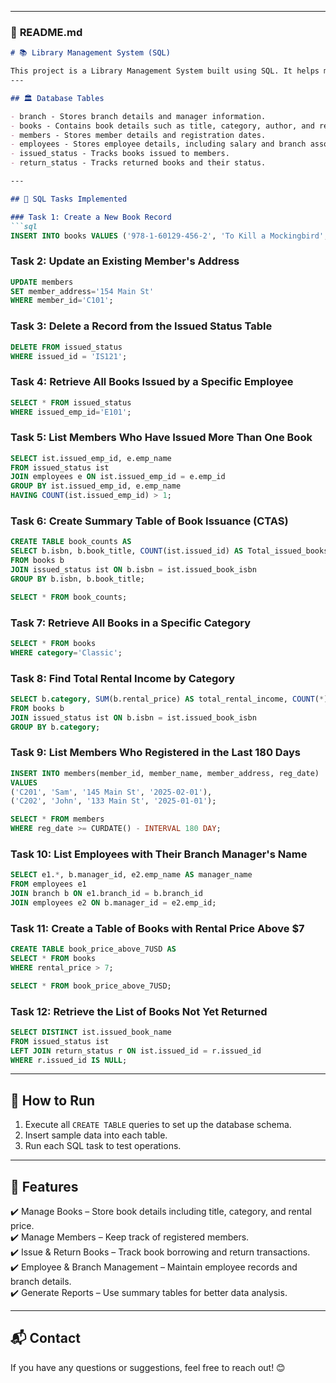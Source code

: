 

---

### 📜 **README.md**  
```md
# 📚 Library Management System (SQL)

This project is a Library Management System built using SQL. It helps manage books, members, employees, and transactions in a library. The database includes tables for book records, member details, issuance and return statuses, and employee management.
---

## 🏛️ Database Tables

- branch - Stores branch details and manager information.  
- books - Contains book details such as title, category, author, and rental status.  
- members - Stores member details and registration dates.  
- employees - Stores employee details, including salary and branch association.  
- issued_status - Tracks books issued to members.  
- return_status - Tracks returned books and their status.  

---

## 📝 SQL Tasks Implemented

### Task 1: Create a New Book Record
```sql
INSERT INTO books VALUES ('978-1-60129-456-2', 'To Kill a Mockingbird', 'Classic', 6.00, 'yes', 'Harper Lee', 'J.B. Lippincott & Co.');
```

### Task 2: Update an Existing Member's Address
```sql
UPDATE members
SET member_address='154 Main St'
WHERE member_id='C101';
```

### Task 3: Delete a Record from the Issued Status Table
```sql
DELETE FROM issued_status
WHERE issued_id = 'IS121';
```

### Task 4: Retrieve All Books Issued by a Specific Employee
```sql
SELECT * FROM issued_status
WHERE issued_emp_id='E101';
```

### Task 5: List Members Who Have Issued More Than One Book
```sql
SELECT ist.issued_emp_id, e.emp_name 
FROM issued_status ist 
JOIN employees e ON ist.issued_emp_id = e.emp_id
GROUP BY ist.issued_emp_id, e.emp_name 
HAVING COUNT(ist.issued_emp_id) > 1;
```

### Task 6: Create Summary Table of Book Issuance (CTAS)
```sql
CREATE TABLE book_counts AS    
SELECT b.isbn, b.book_title, COUNT(ist.issued_id) AS Total_issued_books
FROM books b 
JOIN issued_status ist ON b.isbn = ist.issued_book_isbn
GROUP BY b.isbn, b.book_title;

SELECT * FROM book_counts;
```

### Task 7: Retrieve All Books in a Specific Category
```sql
SELECT * FROM books 
WHERE category='Classic';
```

### Task 8: Find Total Rental Income by Category
```sql
SELECT b.category, SUM(b.rental_price) AS total_rental_income, COUNT(*) AS total_count 
FROM books b 
JOIN issued_status ist ON b.isbn = ist.issued_book_isbn
GROUP BY b.category;
```

### Task 9: List Members Who Registered in the Last 180 Days
```sql
INSERT INTO members(member_id, member_name, member_address, reg_date)
VALUES 
('C201', 'Sam', '145 Main St', '2025-02-01'),
('C202', 'John', '133 Main St', '2025-01-01');

SELECT * FROM members 
WHERE reg_date >= CURDATE() - INTERVAL 180 DAY;
```

### Task 10: List Employees with Their Branch Manager's Name
```sql
SELECT e1.*, b.manager_id, e2.emp_name AS manager_name 
FROM employees e1 
JOIN branch b ON e1.branch_id = b.branch_id
JOIN employees e2 ON b.manager_id = e2.emp_id;
```

### Task 11: Create a Table of Books with Rental Price Above $7
```sql
CREATE TABLE book_price_above_7USD AS
SELECT * FROM books 
WHERE rental_price > 7;

SELECT * FROM book_price_above_7USD;
```

### Task 12: Retrieve the List of Books Not Yet Returned
```sql
SELECT DISTINCT ist.issued_book_name 
FROM issued_status ist 
LEFT JOIN return_status r ON ist.issued_id = r.issued_id
WHERE r.issued_id IS NULL;
```

---

## 📌 How to Run

1. Execute all `CREATE TABLE` queries to set up the database schema.
2. Insert sample data into each table.
3. Run each SQL task to test operations.

---

## 🎯 Features

✔️ Manage Books – Store book details including title, category, and rental price.  
✔️ Manage Members – Keep track of registered members.  
✔️ Issue & Return Books – Track book borrowing and return transactions.  
✔️ Employee & Branch Management – Maintain employee records and branch details.  
✔️ Generate Reports – Use summary tables for better data analysis.  

---

## 📬 Contact

If you have any questions or suggestions, feel free to reach out! 😊
```
